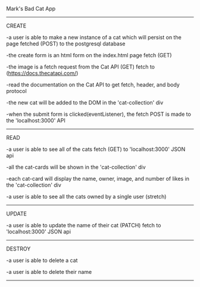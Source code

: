 
Mark's Bad Cat App

------------------------------------------------------------------------------------------------------------------------------------------

CREATE

-a user is able to make a new instance of a cat which will persist on the page fetched (POST) to the postgresql database

-the create form is an html form on the index.html page fetch (GET)

-the image is a fetch request from the Cat API (GET) fetch to (https://docs.thecatapi.com/) 

-read the documentation on the Cat API to get fetch, header, and body protocol

-the new cat will be added to the DOM in the 'cat-collection' div

-when the submit form is clicked(eventListener), the fetch POST is made to the 'localhost:3000' API

------------------------------------------------------------------------------------------------------------------------------------------

READ

-a user is able to see all of the cats fetch (GET) to 'localhost:3000' JSON api

-all the cat-cards will be shown in the 'cat-collection' div

-each cat-card will display the name, owner, image, and number of likes in the 'cat-collection' div

-a user is able to see all the cats owned by a single user (stretch)

------------------------------------------------------------------------------------------------------------------------------------------

UPDATE

-a user is able to update the name of their cat (PATCH) fetch to 'localhost:3000' JSON api

------------------------------------------------------------------------------------------------------------------------------------------

DESTROY

-a user is able to delete a cat

-a user is able to delete their name

------------------------------------------------------------------------------------------------------------------------------------------
